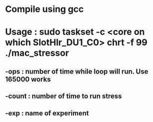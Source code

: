 # Compile using gcc
# Usage : sudo taskset -c \<core on which SlotHlr_DU1_C0\> chrt -f 99 ./mac_stressor <ops> <count> <exp name>
## -ops : number of time while loop will run. Use 165000 works 
## -count : number of time to run stress
## -exp : name of experiment 

